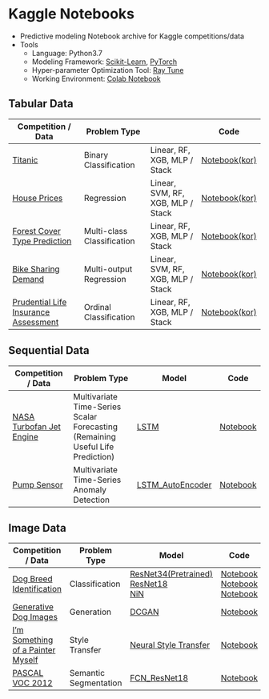 # Kaggle Notebooks
- Predictive modeling Notebook archive for Kaggle competitions/data
- Tools
  - Language: Python3.7
  - Modeling Framework: [Scikit-Learn](https://scikit-learn.org/stable/), [PyTorch](https://pytorch.org/)
  - Hyper-parameter Optimization Tool: [Ray Tune](https://docs.ray.io/en/latest/tune/index.html)
  - Working Environment: [Colab Notebook](https://colab.research.google.com/)

## Tabular Data
| Competition / Data                                                                      | Problem Type        |       | Code                                                                                        |
|-------------------------------------------------------------------------------------|----------------------------|---------------------------|----------------------------------------------------------------------------------|
| [Titanic](https://www.kaggle.com/c/titanic)                                         | Binary Classification  | Linear, RF, XGB, MLP / Stack   | [Notebook(kor)](https://colab.research.google.com/drive/1okqZ7yFba9xVnke9Px3AapLunupCeMog?usp=sharing)      |
| [House Prices](https://www.kaggle.com/c/house-prices-advanced-regression-techniques) | Regression         |     Linear, SVM, RF, XGB, MLP / Stack   | [Notebook(kor)](https://colab.research.google.com/drive/1n9XYmcvefp6rSD-rH7uZqfw3eVQ_cnxh?usp=sharing)  |
| [Forest Cover Type Prediction](https://www.kaggle.com/c/forest-cover-type-prediction)          | Multi-class Classification | Linear, RF, XGB, MLP / Stack | [Notebook(kor)](https://colab.research.google.com/drive/1Kgd6OOrRE7rXrl62HTu4PHtAED2d2zWJ?usp=sharing)  |
| [Bike Sharing Demand](https://www.kaggle.com/c/bike-sharing-demand)                 | Multi-output Regression | Linear, SVM, RF, XGB, MLP / Stack  | [Notebook(kor)](https://colab.research.google.com/drive/1FihAHMXlpPxLwlpa-B261IcY1zisMrEL?usp=sharing) |
| [Prudential Life Insurance Assessment](https://www.kaggle.com/c/prudential-life-insurance-assessment)                 | Ordinal Classification | Linear, RF, XGB, MLP / Stack  | [Notebook(kor)](https://colab.research.google.com/drive/1WPxPqsUsWxgZcmeHRsXn-jYR6aJLdegO?usp=sharing) |

## Sequential Data
| Competition / Data                                                                                          | Problem Type        | Model  | Code |
|----------------------------------------------------------------------------------------------------------|-------------------| ----|------------------|
| [NASA Turbofan Jet Engine](https://www.kaggle.com/datasets/behrad3d/nasa-cmaps) | Multivariate Time-Series Scalar Forecasting <br> (Remaining Useful Life Prediction) | [LSTM](https://ieeexplore.ieee.org/document/7998311) | [Notebook](https://colab.research.google.com/drive/1BfLSPNT2reXh1M1KztdFwOa-JYURpDDl?usp=sharing)|
| [Pump Sensor](https://www.kaggle.com/datasets/nphantawee/pump-sensor-data)                            | Multivariate Time-Series Anomaly Detection       | [LSTM_AutoEncoder](https://arxiv.org/abs/1607.00148) |  [Notebook](https://colab.research.google.com/drive/1iOdhjbuNhE1nesQiY5ST6RCWlWao9MCz?usp=sharing)|

## Image Data
| Competition / Data                                                                                          | Problem Type     | Model      | Code |
|----------------------------------------------------------------------------------------------------------|-----------------------|-----|-------------|
| [Dog Breed Identification](https://www.kaggle.com/c/dog-breed-identification)                            | Classification        | [ResNet34(Pretrained)](https://www.cv-foundation.org/openaccess/content_cvpr_2016/papers/He_Deep_Residual_Learning_CVPR_2016_paper.pdf) <br> [ResNet18](https://www.cv-foundation.org/openaccess/content_cvpr_2016/papers/He_Deep_Residual_Learning_CVPR_2016_paper.pdf) <br> [NiN](https://arxiv.org/abs/1312.4400) | [Notebook](https://colab.research.google.com/drive/1iNMV8kik9ue6sy8DPgG73zT7wO_pQKtB?usp=sharing)  <br> [Notebook](https://colab.research.google.com/drive/1d1jMyWEWMVLBvOOvU5AAhD69V9_uSZDF?usp=sharing) <br> [Notebook](https://colab.research.google.com/drive/1X_MktEUblvBMyfZebMm88sEj0oQL3HEE?usp=sharing)|
| [Generative Dog Images](https://www.kaggle.com/competitions/generative-dog-images)                            | Generation        | [DCGAN](https://arxiv.org/abs/1511.06434) |  [Notebook](https://colab.research.google.com/drive/1wnSNIV6uiL7r4prkPxs-yDMyDzaG3R7J?usp=sharing)| 
| [I’m Something of a Painter Myself](https://www.kaggle.com/c/gan-getting-started)                        | Style Transfer        | [Neural Style Transfer](https://www.cv-foundation.org/openaccess/content_cvpr_2016/papers/Gatys_Image_Style_Transfer_CVPR_2016_paper.pdf) |  [Notebook](https://colab.research.google.com/drive/1FduBuKqs3ToSrnRekxcxUQfzkaHbJcBr?usp=sharing)|
| [PASCAL VOC 2012](https://www.kaggle.com/datasets/huanghanchina/pascal-voc-2012) | Semantic Segmentation | [FCN_ResNet18](https://ieeexplore.ieee.org/document/7298965) |  [Notebook](https://colab.research.google.com/drive/1C-o68TRZc8YThVyEWbLnEKn-G0_JgwK0?usp=sharing)|


